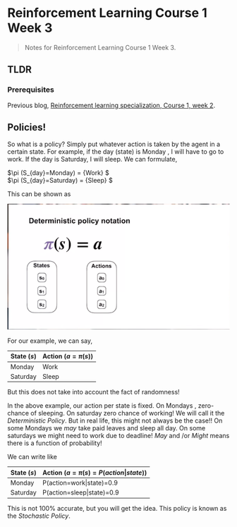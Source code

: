 # Reinforcement Learning Course 1 Week 3

> Notes for Reinforcement Learning Course 1 Week 3.

## TLDR


### Prerequisites

Previous blog, [Reinforcement learning specialization, Course 1, week 2](https://sezan92.github.io/2023/11/17/RL-course1-w2-blog.html).


## Policies!

So what is a policy? Simply put whatever action is taken by the agent in a certain state. For example, if the day (state) is Monday , I will have to go to work. If the day is Saturday, I will sleep. We can formulate,

$\pi (S_{day}=Monday) = {Work} $\
$\pi (S_{day}=Saturday) = {Sleep} $

This can be shown as 

![image](/images/RL_1_W3_blog/image_1_Deterministic_policy.png)

For our example, we can say,

| State ($s$)    | Action ($a = \pi (s)$) |
|----------|--------|
| Monday   | Work   |
| Saturday | Sleep  |

But this does not take into account the fact of randomness!

In the above example, our action per state is fixed. On Mondays  , zero-chance of sleeping. On saturday zero chance of working! We will call it the *Deterministic Policy*. But in real life, this might not always be the case!! On some Mondays we *may* take paid leaves and sleep all day. On some saturdays we might need to work due to deadline! *May* and /or *Might* means there is a function of probability!

We can write like

| State ($s$)    | Action ($a = \pi (s) = P(action\|state)$) |
|----------|--------|
| Monday   | P(action=work\|state)=$0.9$   |
| Saturday | P(action=sleep\|state)=$0.9$  |

This is not 100% accurate, but you will get the idea. This policy is known as the *Stochastic Policy*.